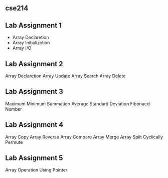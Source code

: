 ## cse214
## Lab Assignment 1
* Array Declaretion
* Array Initializetion
* Array I/O
## Lab Assignment 2
Array Declaretion
Array Update
Array Search
Array Delete
## Lab Assignment 3
Maximum
Minimum
Summation
Average
Standard Deviation
Fibonacci Number
## Lab Assignment 4
Array Copy
Array Reverse
Array Compare
Array Merge
Array Spilt
Cyclically Permute
## Lab Assignment 5
Array Operation Using Pointer
